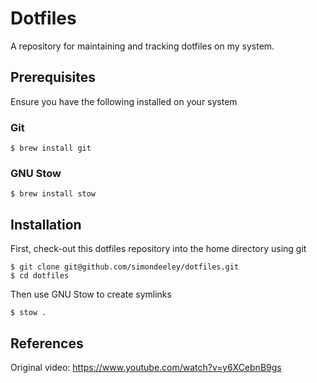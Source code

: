 # Dotfiles

A repository for maintaining and tracking dotfiles on my system.

## Prerequisites

Ensure you have the following installed on your system

### Git

```
$ brew install git
```

### GNU Stow

```
$ brew install stow
```

## Installation

First, check-out this dotfiles repository into the home directory using git

```
$ git clone git@github.com/simondeeley/dotfiles.git
$ cd dotfiles
```

Then use GNU Stow to create symlinks

```
$ stow .
```

## References

Original video: https://www.youtube.com/watch?v=y6XCebnB9gs
